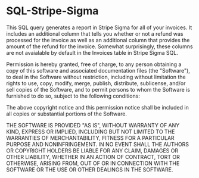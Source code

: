 # SQL-Stripe-Sigma

This SQL query generates a report in Stripe Sigma for all of your invoices. It includes an additional column that tells
you whether or not a refund was processed for the invoice as well as an additional column that provides the amount of the refund 
for the invoice. Somewhat surprisingly, these columns are not avaialable by default in the Invoices table in Stripe Sigma SQL.


Permission is hereby granted, free of charge, to any person obtaining a copy
of this software and associated documentation files (the "Software"), to deal
in the Software without restriction, including without limitation the rights
to use, copy, modify, merge, publish, distribute, sublicense, and/or sell
copies of the Software, and to permit persons to whom the Software is
furnished to do so, subject to the following conditions:

The above copyright notice and this permission notice shall be included in all
copies or substantial portions of the Software.

THE SOFTWARE IS PROVIDED "AS IS", WITHOUT WARRANTY OF ANY KIND, EXPRESS OR
IMPLIED, INCLUDING BUT NOT LIMITED TO THE WARRANTIES OF MERCHANTABILITY,
FITNESS FOR A PARTICULAR PURPOSE AND NONINFRINGEMENT. IN NO EVENT SHALL THE
AUTHORS OR COPYRIGHT HOLDERS BE LIABLE FOR ANY CLAIM, DAMAGES OR OTHER
LIABILITY, WHETHER IN AN ACTION OF CONTRACT, TORT OR OTHERWISE, ARISING FROM,
OUT OF OR IN CONNECTION WITH THE SOFTWARE OR THE USE OR OTHER DEALINGS IN THE
SOFTWARE.

